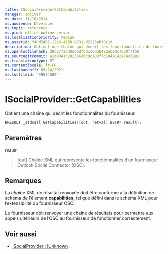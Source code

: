 ```yaml
---
title: ISocialProviderGetCapabilities
manager: soliver
ms.date: 11/16/2014
ms.audience: Developer
ms.topic: reference
ms.prod: office-online-server
ms.localizationpriority: medium
ms.assetid: f40d5405-12e3-475b-b731-d2223ab70c1d
description: Obtient une chaîne qui décrit les fonctionnalités du fournisseur.
ms.openlocfilehash: d0c6772d38d0bdf6d1c6d3b482eb0dc7b70f7f50
ms.sourcegitcommit: a1d9041c20256616c9c183f7d1049142a7ac6991
ms.translationtype: MT
ms.contentlocale: fr-FR
ms.lasthandoff: 09/24/2021
ms.locfileid: "59574509"
---
```

# <a name="isocialprovidergetcapabilities"></a>ISocialProvider::GetCapabilities

Obtient une chaîne qui décrit les fonctionnalités du fournisseur.
  
```cpp
HRESULT _stdcall GetCapabilities([out, retval] BSTR* result);
```

## <a name="parameters"></a>Paramètres

_result_
  
> [out] Chaîne XML qui représente les fonctionnalités d’un fournisseur Outlook Social Connector (OSC).
    
## <a name="remarks"></a>Remarques

La  _chaîne_ XML de résultat renvoyée doit être conforme à la définition de schéma de l’élément **capabilities,** tel que défini dans le schéma XML pour l’extensibilité du fournisseur OSC. 
  
Le fournisseur doit renvoyer une chaîne  _de_ résultats pour permettre aux appels ultérieurs de l’OSC au fournisseur de fonctionner correctement. 
  
## <a name="see-also"></a>Voir aussi

- [ISocialProvider : IUnknown](isocialprovideriunknown.md)

